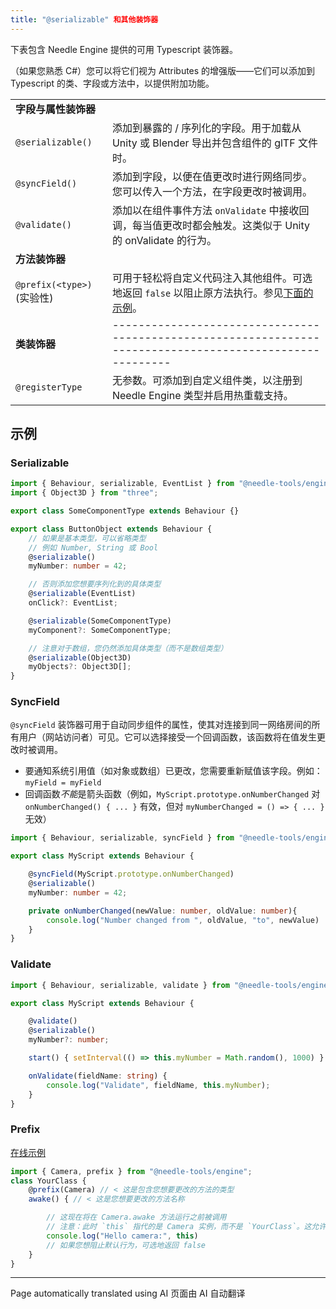```yaml
---
title: "@serializable" 和其他装饰器
---
```


下表包含 Needle Engine 提供的可用 Typescript 装饰器。

（如果您熟悉 C#）您可以将它们视为 Attributes 的增强版——它们可以添加到 Typescript 的类、字段或方法中，以提供附加功能。

|                               |                                                                                                                                                                                                   |
| :---------------------------- | :------------------------------------------------------------------------------------------------------------------------------------------------------------------------------------------------ |
| **字段与属性装饰器**          |                                                                                                                                                                                                   |
| `@serializable()`             | 添加到暴露的 / 序列化的字段。用于加载从 Unity 或 Blender 导出并包含组件的 glTF 文件时。                                                                                                           |
| `@syncField()`                | 添加到字段，以便在值更改时进行网络同步。您可以传入一个方法，在字段更改时被调用。                                                                                                                          |
| `@validate()`                 | 添加以在组件事件方法 `onValidate` 中接收回调，每当值更改时都会触发。这类似于 Unity 的 onValidate 的行为。                                                                                              |
| **方法装饰器**                |                                                                                                                                                                                                   |
| `@prefix(<type>)` (实验性)    | 可用于轻松将自定义代码注入其他组件。可选地返回 `false` 以阻止原方法执行。参见[下面的示例](#prefix)。                                                                                             |
| **类装饰器**                  |                                                                                             --------------------------------------------------------------------------------------------------------- |
| `@registerType`               | 无参数。可添加到自定义组件类，以注册到 Needle Engine 类型并启用热重载支持。                                                                                                                      |

## 示例

### Serializable

```ts twoslash
import { Behaviour, serializable, EventList } from "@needle-tools/engine";
import { Object3D } from "three";

export class SomeComponentType extends Behaviour {}

export class ButtonObject extends Behaviour {
    // 如果是基本类型，可以省略类型
    // 例如 Number, String 或 Bool
    @serializable()
    myNumber: number = 42;

    // 否则添加您想要序列化到的具体类型
    @serializable(EventList)
    onClick?: EventList;

    @serializable(SomeComponentType)
    myComponent?: SomeComponentType;

    // 注意对于数组，您仍然添加具体类型（而不是数组类型）
    @serializable(Object3D)
    myObjects?: Object3D[];
}
```

### SyncField

`@syncField` 装饰器可用于自动同步组件的属性，使其对连接到同一网络房间的所有用户（网站访问者）可见。它可以选择接受一个回调函数，该函数将在值发生更改时被调用。

*   要通知系统引用值（如对象或数组）已更改，您需要重新赋值该字段。例如：`myField = myField`
*   回调函数*不能*是箭头函数（例如，`MyScript.prototype.onNumberChanged` 对 `onNumberChanged() { ... }` 有效，但对 `myNumberChanged = () => { ... }` 无效）

```ts twoslash
import { Behaviour, serializable, syncField } from "@needle-tools/engine";

export class MyScript extends Behaviour {

    @syncField(MyScript.prototype.onNumberChanged)
    @serializable()
    myNumber: number = 42;

    private onNumberChanged(newValue: number, oldValue: number){
        console.log("Number changed from ", oldValue, "to", newValue)
    }
}
```

### Validate

```ts twoslash
import { Behaviour, serializable, validate } from "@needle-tools/engine";

export class MyScript extends Behaviour {

    @validate()
    @serializable()
    myNumber?: number;

    start() { setInterval(() => this.myNumber = Math.random(), 1000) }

    onValidate(fieldName: string) {
        console.log("Validate", fieldName, this.myNumber);
    }
}
```

### Prefix

[在线示例](https://stackblitz.com/edit/needle-engine-prefix-example?file=src%2Fmain.ts)

```ts twoslash
import { Camera, prefix } from "@needle-tools/engine";
class YourClass {
    @prefix(Camera) // < 这是包含您想要更改的方法的类型
    awake() { // < 这是您想要更改的方法名称

        // 这现在将在 Camera.awake 方法运行之前被调用
        // 注意：此时 `this` 指代的是 Camera 实例，而不是 `YourClass`。这允许您访问组件的内部状态
        console.log("Hello camera:", this)
        // 如果您想阻止默认行为，可选地返回 false
    }
}
```


---
Page automatically translated using AI
页面由 AI 自动翻译